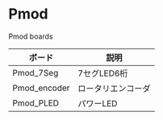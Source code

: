 # Pmod
 Pmod boards

ボード | 説明
---|---
Pmod_7Seg | 7セグLED6桁
Pmod_encoder | ロータリエンコーダ
Pmod_PLED | パワーLED
